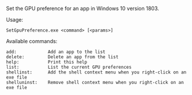 Set the GPU preference for an app in Windows 10 version 1803.

Usage: 
````
SetGpuPreference.exe <command> [<params>]
````

Available commands:
````
add:			Add an app to the list
delete:			Delete an app from the list
help:           Print this help
list:           List the current GPU preferences
shellinst:		Add the shell context menu when you right-click on an exe file
shelluninst:	Remove shell context menu when you right-click on an exe file
````
